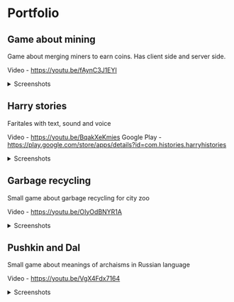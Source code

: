 # Portfolio

## Game about mining
Game about merging miners to earn coins. Has client side and server side.

Video - https://youtu.be/fAynC3J1EYI

<details>
  <summary>Screenshots</summary>
  
  ![Gameplay](Game%20about%20mining/1.png)
  
  ![Gameplay](Game%20about%20mining/2.png)
  
  ![Gameplay](Game%20about%20mining/3.png)
  
</details>

## Harry stories
Faritales with text, sound and voice 

Video - https://youtu.be/BqakXeKmies
Google Play - https://play.google.com/store/apps/details?id=com.histories.harryhistories

<details>
  <summary>Screenshots</summary>
  
  ![Gameplay](Harry%20stories/1.png)
  
  ![Gameplay](Harry%20stories/2.png)
  
  ![Gameplay](Harry%20stories/3.png)
  
  ![Gameplay](Harry%20stories/4.png)
  
</details>

## Garbage recycling
Small game about garbage recycling for city zoo

Video - https://youtu.be/OIyOdBNYR1A

<details>
  <summary>Screenshots</summary>
  
  ![Gameplay](Garbage%20recycling/1.png)
  
  ![Gameplay](Garbage%20recycling/2.png)
  
  ![Gameplay](Garbage%20recycling/3.png)
  
</details>

## Pushkin and Dal
Small game about meanings of archaisms in Russian language

Video - https://youtu.be/VgX4Fdx7164

<details>
  <summary>Screenshots</summary>
  
  ![Gameplay](Pushkin%20and%20Dal/1.png)
  
  ![Gameplay](Pushkin%20and%20Dal/2.png)
  
  ![Gameplay](Pushkin%20and%20Dal/3.png)
  
  ![Gameplay](Pushkin%20and%20Dal/4.png)
  
</details>
